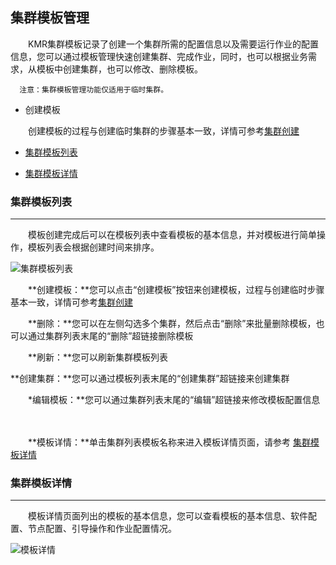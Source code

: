 ## 集群模板管理

　　KMR集群模板记录了创建一个集群所需的配置信息以及需要运行作业的配置信息，您可以通过模板管理快速创建集群、完成作业，同时，也可以根据业务需求，从模板中创建集群，也可以修改、删除模板。
  
      注意：集群模板管理功能仅适用于临时集群。

* 创建模板
  
　　创建模板的过程与创建临时集群的步骤基本一致，详情可参考[集群创建](chuang_jian_ji_qun_kuai_su_xuan_xiang.md)

* [集群模板列表](#ji_qun_mu_ban_lie_biao)

* [集群模板详情](#ji_qun_mu_ban_xiang_qing)

<h3 name="ji_qun_mu_ban_lie_biao" id="ji_qun_mu_ban_lie_biao">集群模板列表</h3>


---


　　模板创建完成后可以在模板列表中查看模板的基本信息，并对模板进行简单操作，模板列表会根据创建时间来排序。
  
  ![集群模板列表](http://kmr-bj.ks3-cn-beijing.ksyun.com/doc_pic/jqmb1.png)   
  
　　**创建模板：**您可以点击“创建模板”按钮来创建模板，过程与创建临时步骤基本一致，详情可参考[集群创建](chuang_jian_ji_qun_kuai_su_xuan_xiang.md)

　　**删除：**您可以在左侧勾选多个集群，然后点击“删除”来批量删除模板，也可以通过集群列表末尾的“删除”超链接删除模板
  
　　**刷新：**您可以刷新集群模板列表
  
  **创建集群：**您可以通过模板列表末尾的“创建集群”超链接来创建集群
  
　　*编辑模板：**您可以通过集群列表末尾的“编辑”超链接来修改模板配置信息
  
　　
  
　　**模板详情：**单击集群列表模板名称来进入模板详情页面，请参考 [集群模板详情](#ji_qun_mu_ban_xiang_qing)
  
<h3 name="ji_qun_mu_ban_xiang_qing" id="ji_qun_mu_ban_xiang_qing">集群模板详情</h3>


---  

　　模板详情页面列出的模板的基本信息，您可以查看模板的基本信息、软件配置、节点配置、引导操作和作业配置情况。
  
  ![模板详情](http://kmr-bj.ks3-cn-beijing.ksyun.com/doc_pic/jqmb2.png)
  
  


 